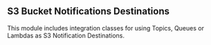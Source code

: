 ## S3 Bucket Notifications Destinations

This module includes integration classes for using Topics, Queues or Lambdas
as S3 Notification Destinations.